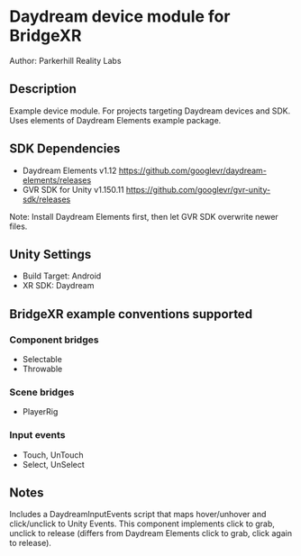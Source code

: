 # Daydream device module for BridgeXR


Author: Parkerhill Reality Labs

## Description

Example device module. For projects targeting Daydream devices and SDK. Uses elements of Daydream Elements example package.

## SDK Dependencies

* Daydream Elements v1.12 https://github.com/googlevr/daydream-elements/releases
* GVR SDK for Unity v1.150.11 https://github.com/googlevr/gvr-unity-sdk/releases

Note: Install Daydream Elements first, then let GVR SDK overwrite newer files.

## Unity Settings

* Build Target: Android
* XR SDK: Daydream

## BridgeXR example conventions supported

### Component bridges

* Selectable
* Throwable

### Scene bridges

* PlayerRig

### Input events

* Touch, UnTouch
* Select, UnSelect

## Notes

Includes a DaydreamInputEvents script that maps hover/unhover and click/unclick to Unity Events. This component implements click to grab, unclick to release (differs from Daydream Elements click to grab, click again to release).

 